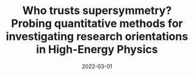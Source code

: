 ---
title: "Who trusts supersymmetry? Probing quantitative methods for investigating research orientations in High-Energy Physics"
collection: talks
paperurl: 'https://www.lhc-epistemologie.uni-wuppertal.de/events/events/spring-school-2022-1'
link: https://www.lhc-epistemologie.uni-wuppertal.de/events/events/spring-school-2022-1
type: talk,contributedtalks
date: 2022-03-01
venue: '4th International Spring School of the Epistemology of the Large Hadron Collider: The History, Philosophy and Sociology of Large Scale Experiments, Wuppertal, Germany'
authors: <b>Gautheron L.</b>
citation: ' Lucas Gautheron, &quot;Who trusts supersymmetry? Probing quantitative methods for investigating research orientations in High-Energy Physics.&quot; 4th International Spring School of the Epistemology of the Large Hadron Collider: The History, Philosophy and Sociology of Large Scale Experiments, Wuppertal, Germany, 2022.'
---